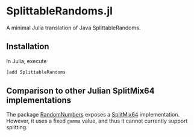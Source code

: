# SplittableRandoms.jl

A minimal Julia translation of Java SplittableRandoms.

## Installation

In Julia, execute
```julia
]add SplittableRandoms
```

## Comparison to other Julian SplitMix64 implementations

The package [RandomNumbers](https://github.com/JuliaRandom/RandomNumbers.jl)
exposes a [SplitMix64](https://github.com/JuliaRandom/RandomNumbers.jl/blob/master/src/Xorshifts/splitmix64.jl)
implementation. However, it uses a fixed `gamma` value, and thus it cannot
currently support splitting.
